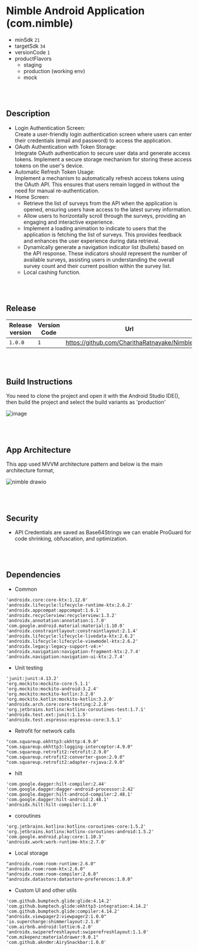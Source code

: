 # Nimble Android Application (com.nimble)

- minSdk ```21```
- targetSdk ```34```
- versionCode ```1```
- productFlavors
  - staging
  - production (working env)
  - mock

<br><br>

## Description

- Login Authentication Screen:<br>
Create a user-friendly login authentication screen where users can enter their credentials (email and password) to access the application.
- OAuth Authentication with Token Storage:<br>
Integrate OAuth authentication to secure user data and generate access tokens. Implement a secure storage mechanism for storing these access tokens on the user's device.
- Automatic Refresh Token Usage:<br>
Implement a mechanism to automatically refresh access tokens using the OAuth API. This ensures that users remain logged in without the need for manual re-authentication.
- Home Screen:<br>
  - Retrieve the list of surveys from the API when the application is opened, ensuring users have access to the latest survey information.
  - Allow users to horizontally scroll through the surveys, providing an engaging and interactive experience.
  - Implement a loading animation to indicate to users that the application is fetching the list of surveys. This provides feedback and enhances the user experience during data retrieval.
  - Dynamically generate a navigation indicator list (bullets) based on the API response. These indicators should represent the number of available surveys, assisting users in understanding the overall survey count and their current position within the survey list.
  - Local cashing function.

<br><br>

## Release
 
| Release version  | Version Code | Url |
| ------------- | ------------- | ------------- |
| ```1.0.0```  | ```1```  | https://github.com/CharithaRatnayake/Nimble |

<br><br>

## Build Instructions
You need to clone the project and open it with the Android Studio IDE(), then build the project and select the build variants as 'production'

![image](https://github.com/CharithaRatnayake/Nimble/assets/23307834/74a6e498-4547-4900-8082-3422b296ce5f)


<br><br>

## App Architecture
This app used MVVM architecture pattern and below is the main architecture format,

![nimble drawio](https://github.com/CharithaRatnayake/Nimble/assets/23307834/50fb54a6-25e4-405e-a5fd-4969da4ef207)

<br><br>

## Security
- API Credentials are saved as Base64Strings we can enable ProGuard for code shrinking, obfuscation, and optimization.

<br><br>

## Dependencies
- Common
```
'androidx.core:core-ktx:1.12.0'
'androidx.lifecycle:lifecycle-runtime-ktx:2.6.2'
'androidx.appcompat:appcompat:1.6.1'
'androidx.recyclerview:recyclerview:1.3.2'
'androidx.annotation:annotation:1.7.0'
'com.google.android.material:material:1.10.0'
'androidx.constraintlayout:constraintlayout:2.1.4'
'androidx.lifecycle:lifecycle-livedata-ktx:2.6.2'
'androidx.lifecycle:lifecycle-viewmodel-ktx:2.6.2'
'androidx.legacy:legacy-support-v4:+'
'androidx.navigation:navigation-fragment-ktx:2.7.4'
'androidx.navigation:navigation-ui-ktx:2.7.4'
```

- Unit testing
```
'junit:junit:4.13.2'
'org.mockito:mockito-core:5.1.1'
'org.mockito:mockito-android:3.2.4'
'org.mockito:mockito-kotlin:3.2.0'
'org.mockito.kotlin:mockito-kotlin:3.2.0'
'androidx.arch.core:core-testing:2.2.0'
'org.jetbrains.kotlinx:kotlinx-coroutines-test:1.7.1'
'androidx.test.ext:junit:1.1.5'
'androidx.test.espresso:espresso-core:3.5.1'
```

- Retrofit for network calls
```
"com.squareup.okhttp3:okhttp:4.9.0"
"com.squareup.okhttp3:logging-interceptor:4.9.0"
"com.squareup.retrofit2:retrofit:2.9.0"
"com.squareup.retrofit2:converter-gson:2.9.0"
"com.squareup.retrofit2:adapter-rxjava:2.9.0"
```

- hilt
```
'com.google.dagger:hilt-compiler:2.44'
'com.google.dagger:dagger-android-processor:2.42'
'com.google.dagger:hilt-android-compiler:2.48.1'
'com.google.dagger:hilt-android:2.48.1'
'androidx.hilt:hilt-compiler:1.1.0'
```

- coroutines
```
'org.jetbrains.kotlinx:kotlinx-coroutines-core:1.5.2'
'org.jetbrains.kotlinx:kotlinx-coroutines-android:1.5.2'
'com.google.android.play:core:1.10.3'
'androidx.work:work-runtime-ktx:2.7.0'
```

- Local storage
```
"androidx.room:room-runtime:2.6.0"
"androidx.room:room-ktx:2.6.0"
"androidx.room:room-compiler:2.6.0"
"androidx.datastore:datastore-preferences:1.0.0"
```

- Custom UI and other utils
```
'com.github.bumptech.glide:glide:4.14.2'
'com.github.bumptech.glide:okhttp3-integration:4.14.2'
'com.github.bumptech.glide:compiler:4.14.2'
"androidx.viewpager2:viewpager2:1.0.0"
'io.supercharge:shimmerlayout:2.1.0'
'com.airbnb.android:lottie:6.2.0'
'androidx.swiperefreshlayout:swiperefreshlayout:1.1.0'
"com.mikepenz:materialdrawer:9.0.1"
'com.github.akndmr:AirySnackbar:1.0.0'
```
